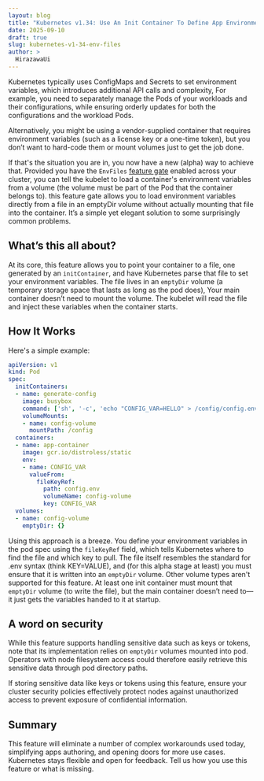 ```yaml
---
layout: blog
title: "Kubernetes v1.34: Use An Init Container To Define App Environment Variables"
date: 2025-09-10
draft: true
slug: kubernetes-v1-34-env-files
author: >
  HirazawaUi
---
```


Kubernetes typically uses ConfigMaps and Secrets to set environment variables,
which introduces additional API calls and complexity,
For example, you need to separately manage the Pods of your workloads 
and their configurations, while ensuring orderly 
updates for both the configurations and the workload Pods.

Alternatively, you might be using a vendor-supplied container 
that requires environment variables (such as a license key or a one-time token),
but you don’t want to hard-code them or mount volumes just to get the job done.

If that's the situation you are in, you now have a new (alpha) way to
achieve that. Provided you have the `EnvFiles`
[feature gate](/docs/reference/command-line-tools-reference/feature-gates/)
enabled across your cluster, you can tell the kubelet to load a container's
environment variables from a volume (the volume must be part of the Pod that
the container belongs to).
this feature gate allows you to load environment variables directly from a file in an emptyDir volume
without actually mounting that file into the container.
It’s a simple yet elegant solution to some surprisingly common problems.

## What’s this all about?
At its core, this feature allows you to point your container to a file,
one generated by an `initContainer`,
and have Kubernetes parse that file to set your environment variables.
The file lives in an `emptyDir` volume (a temporary storage space that lasts as long as the pod does),
Your main container doesn’t need to mount the volume.
The kubelet will read the file and inject these variables when the container starts.

## How It Works
Here's a simple example:
```yaml
apiVersion: v1
kind: Pod
spec:
  initContainers:
  - name: generate-config
    image: busybox
    command: ['sh', '-c', 'echo "CONFIG_VAR=HELLO" > /config/config.env']
    volumeMounts:
    - name: config-volume
      mountPath: /config
  containers:
  - name: app-container
    image: gcr.io/distroless/static
    env:
    - name: CONFIG_VAR
      valueFrom:
        fileKeyRef:
          path: config.env
          volumeName: config-volume
          key: CONFIG_VAR
  volumes:
  - name: config-volume
    emptyDir: {}
```

Using this approach is a breeze.
You define your environment variables in the pod spec using the `fileKeyRef` field,
which tells Kubernetes where to find the file and which key to pull.
The file itself resembles the standard for .env syntax (think KEY=VALUE),
and (for this alpha stage at least) you must ensure that it is written into
an `emptyDir` volume. Other volume types aren't supported for this feature.
At least one init container must mount that `emptyDir` volume (to write the file),
but the main container doesn’t need to—it just gets the variables handed to it at startup.

## A word on security
While this feature supports handling sensitive data such as keys or tokens, 
note that its implementation relies on `emptyDir` volumes mounted into pod.
Operators with node filesystem access could therefore 
easily retrieve this sensitive data through pod directory paths.

If storing sensitive data like keys or tokens using this feature,
ensure your cluster security policies effectively protect nodes
against unauthorized access to prevent exposure of confidential information.

## Summary
This feature will eliminate a number of complex workarounds used today, simplifying
apps authoring, and opening doors for more use cases. Kubernetes stays flexible and
open for feedback. Tell us how you use this feature or what is missing.